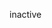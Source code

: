 inactive

<!---
ElyR1uM/ElyR1uM is a ✨ special ✨ repository because its `README.md` (this file) appears on your GitHub profile.
You can click the Preview link to take a look at your changes.
--->
